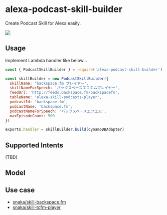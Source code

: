 # alexa-podcast-skill-builder
Create Podcast Skill for Alexa easily.

<img src=https://user-images.githubusercontent.com/19329/48243121-f3caad80-e421-11e8-95a0-f06881ec1a84.png>

## Usage

Implement Lambda handler like below...

```index.js
const { PodcastSkillBuilder } = require('alexa-podcast-skill-builder')

const skillBuilder = new PodcastSkillBuilder({
  skillName: 'backspace.fm プレイヤー',
  skillNameForSpeech: 'バックスペースエフエムプレイヤー',
  feedUrl: 'http://feeds.backspace.fm/backspacefm',
  tableName: 'alexa-skill-podcasts-player',
  podcastId: 'backspace.fm',
  podcastName: 'backspace.fm',
  podcastNameForSpeech: 'バックスペースエフエム',
  maxEpisodeCount: 500
})

exports.handler = skillBuilder.build(dynamoDBAdapter)
```

## Supported Intents

(TBD)

## Model


## Use case

* [snaka/skill-backspace.fm](https://github.com/snaka/skill-backspace.fm)
* [snaka/skill-tcfm-player](https://github.com/snaka/skill-tcfm-player)
